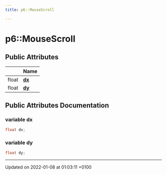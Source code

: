 ```yaml
---
title: p6::MouseScroll

---
```


# p6::MouseScroll





## Public Attributes

|                | Name           |
| -------------- | -------------- |
| float | **[dx](/reference/Classes/structp6_1_1_mouse_scroll#dx)**  |
| float | **[dy](/reference/Classes/structp6_1_1_mouse_scroll#dy)**  |

## Public Attributes Documentation

### variable dx

```cpp
float dx;
```


### variable dy

```cpp
float dy;
```


-------------------------------

Updated on 2022-01-08 at 01:03:11 +0100